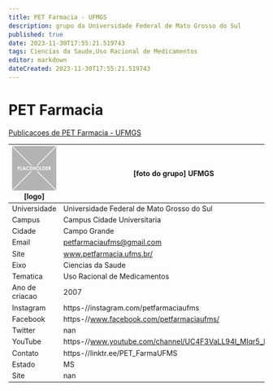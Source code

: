 ```yaml
---
title: PET Farmacia - UFMGS
description: grupo da Universidade Federal de Mato Grosso do Sul
published: true
date: 2023-11-30T17:55:21.519743
tags: Ciencias da Saude,Uso Racional de Medicamentos
editor: markdown
dateCreated: 2023-11-30T17:55:21.519743
---
```


# PET Farmacia

[Publicacoes de PET Farmacia - UFMGS](/atividade/180PETFarmaciaUFMGS/feed.md)

| ![placeholder.png](/placeholder.png) [logo] | [foto do grupo] UFMGS         |
| ------------------------------------------- | ------------------------------------------------- |
| Universidade                                | Universidade Federal de Mato Grosso do Sul      |
| Campus                                      | Campus Cidade Universitaria            |
| Cidade                                      | Campo Grande             |
| Email                                       | petfarmaciaufms@gmail.com             |
| Site                                        | www.petfarmacia.ufms.br/              |
| Eixo                                        | Ciencias da Saude              |
| Tematica                                    | Uso Racional de Medicamentos          |
| Ano de criacao                              | 2007        |
| Instagram                                   | https-//instagram.com/petfarmaciaufms         |
| Facebook                                    | https-//www.facebook.com/petfarmaciaufms/          |
| Twitter                                     | nan           |
| YouTube                                     | https-//www.youtube.com/channel/UC4F3VaLL94I_MIqr5_lXkYQ           |
| Contato                                     | https-//linktr.ee/PET_FarmaUFMS         |
| Estado                                      |  MS            |
| Site                                        | nan |
